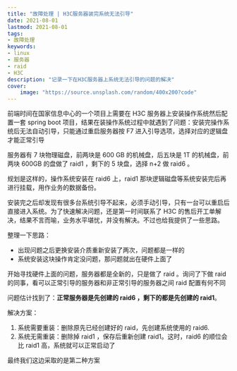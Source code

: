 ```yaml
---
title: "故障处理 | H3C服务器装完系统无法引导" 
date: 2021-08-01
lastmod: 2021-08-01
tags: 
- 故障处理
keywords:
- linux
- 服务器
- raid
- H3C
description: "记录一下在H3C服务器上系统无法引导的问题的解决" 
cover:
    image: "https://source.unsplash.com/random/400x200?code" 
---
```


前端时间在国家信息中心的一个项目上需要在 H3C 服务器上安装操作系统然后配置一套 spring boot 项目，结果在装操作系统过程中就遇到了问题：安装完操作系统后无法自动引导，只能通过重启服务器按 F7 进入引导选项，选择对应的逻辑盘才能正常引导

服务器有 7 块物理磁盘，前两块是 600 GB 的机械盘，后五块是 1T 的机械盘，前两块 600GB 的盘做了 raid1 ，剩下的 5 块盘，选择 n+2 做 raid6 。

规划是这样的，操作系统安装在 raid6 上，raid1 那块逻辑磁盘等系统安装完后再进行挂载，用作业务的数据备份。

安装完之后却发现有很多台系统引导不起来，必须手动引导，只有一台可以重启后直接进入系统。为了快速解决问题，还是第一时间联系了 H3C 的售后开工单解决，结果不言而喻，业务水平堪忧，并没有解决。不过也给我提供了一些思路。

整理一下思路：

- 出现问题之后更换安装介质重新安装了两次，问题都是一样的
- 系统安装这块操作肯定没问题，那问题就出在硬件上面了

开始寻找硬件上面的问题，服务器都是全新的，只是做了 raid 。询问了下做 raid 的同事，看可以正常引导的服务器和非正常引导的服务器之间 raid 配置有何不同

问题估计找到了：**正常服务器是先创建的 raid6 ，剩下的都是先创建的 raid1**。

解决方案：

1. 系统需要重装：删除原先已经创建好的 raid，先创建系统使用的 raid6.
2. 系统无需重装：删除掉 raid1 ，保存后重新创建 raid1。这时，raid6 的顺位会比 raid1 高，系统就可以正常启动了

最终我们这边采取的是第二种方案
